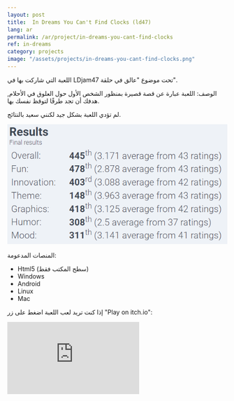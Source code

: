 ```yaml
---
layout: post
title:  In Dreams You Can't Find Clocks (ld47) 
lang: ar
permalink: /ar/project/in-dreams-you-cant-find-clocks
ref: in-dreams
category: projects
image: "/assets/projects/in-dreams-you-cant-find-clocks.png"
---
```


اللعبة التي شاركت بها في LDjam47 تحت موضوع "عالق في حلقة".

الوصف:
اللعبة عبارة عن قصة قصيرة بمنظور الشخص الأول حول العلوق في الأحلام, هدفك أن تجد طرقًا لتوقظ نفسك بها.

لم تؤدي اللعبة بشكل جيد لكنني سعيد بالنتائج.

![the results](/assets/projects/ld47-results.png)

المنصات المدعومة:
- Html5 (سطح المكتب فقط)
- Windows
- Android
- Linux
- Mac

إذا كنت تريد لعب اللعبة اضغط على زر "Play on itch.io":

<iframe frameborder="0" src="https://itch.io/embed/777984?border_width=0&amp;dark=true" width="60%" height="165"><a href="https://omarmobadr.itch.io/in-dreams-you-cant-find-clocks">in Dreams you can't find clocks by Omar Badr</a></iframe>